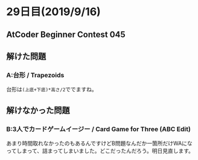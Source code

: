 # 29日目(2019/9/16)
## AtCoder Beginner Contest 045
<!-- 何かあればここに書く -->
## 解けた問題
### A:台形 / Trapezoids
<!-- 解説・感想 -->
台形は`(上底+下底)*高さ/2`ででますね。

## 解けなかった問題
### B:3人でカードゲームイージー / Card Game for Three (ABC Edit)
あまり時間取れなかったのもあるんですけどB問題なんだか一箇所だけWAになってしまって、詰まってしまいました。どこだったんだろう。明日見直します。
